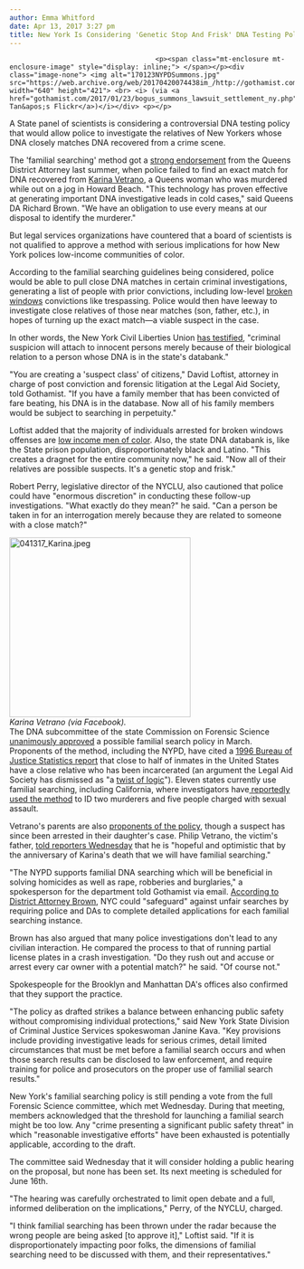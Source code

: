 ```yaml
---
author: Emma Whitford
date: Apr 13, 2017 3:27 pm
title: New York Is Considering 'Genetic Stop And Frisk' DNA Testing Policy
---
```


	
										<p><span class="mt-enclosure mt-enclosure-image" style="display: inline;"> </span></p><div class="image-none"> <img alt="170123NYPDSummons.jpg" src="https://web.archive.org/web/20170420074438im_/http://gothamist.com/attachments/nyc_ewhitford/170123NYPDSummons.jpg" width="640" height="421"> <br> <i> (via <a href="gothamist.com/2017/01/23/bogus_summons_lawsuit_settlement_ny.php">David Tan&apos;s Flickr</a>)</i></div> <p></p>

<p>A State panel of scientists is considering a controversial DNA testing policy that would allow police to investigate the relatives of New Yorkers whose DNA closely matches DNA recovered from a crime scene. </p>

<p>The &apos;familial searching&apos; method got a <a href="https://web.archive.org/web/20170420074438/https://www.dnainfo.com/new-york/20161208/howard-beach/richard-brown-karina-vetrano-james-oneill">strong endorsement</a> from the Queens District Attorney last summer, when police failed to find an exact match for DNA recovered from <a href="https://web.archive.org/web/20170420074438/http://gothamist.com/2017/02/06/karina_vetranos_murder_arrest.php#photo-1">Karina Vetrano</a>, a Queens woman who was murdered while out on a jog in Howard Beach. &quot;This technology has proven effective at generating important DNA investigative leads in cold cases,&quot; said Queens DA Richard Brown. &quot;We have an obligation to use every means at our disposal to identify the murderer.&quot; </p>

<p>But legal services organizations have countered that a board of scientists is not qualified to approve a method with serious implications for how New York polices low-income communities of color. </p>

<p>According to the familial searching guidelines being considered, police would be able to pull close DNA matches in certain criminal investigations, generating a list of people with prior convictions, including low-level <a href="https://web.archive.org/web/20170420074438/http://gothamist.com/tags/brokenwindows">broken windows</a> convictions like trespassing. Police would then have leeway to investigate close relatives of those near matches (son, father, etc.), in hopes of turning up the exact match&#x2014;a viable suspect in the case.</p>

<p>In other words, the New York Civil Liberties Union <a href="https://web.archive.org/web/20170420074438/https://www.nyclu.org/en/publications/comments-regarding-familial-dna-searching">has testified</a>, &quot;criminal suspicion will attach to innocent persons merely because of their biological relation to a person whose DNA is in the state&apos;s databank.&quot; </p>

<p>&quot;You are creating a &apos;suspect class&apos; of citizens,&quot; David Loftist, attorney in charge of post conviction and forensic litigation at the Legal Aid Society, told Gothamist. &quot;If you have a family member that has been convicted of fare beating, his DNA is in the database. Now all of his family members would be subject to searching in perpetuity.&quot;</p>

<p>Loftist added that the majority of individuals arrested for broken windows offenses are <a href="https://web.archive.org/web/20170420074438/http://gothamist.com/2016/08/01/broken_windows_still_racist.php">low income men of color</a>. Also, the state DNA databank is, like the State prison population, disproportionately black and Latino. &quot;This creates a dragnet for the entire community now,&quot; he said. &quot;Now all of their relatives are possible suspects. It&apos;s a genetic stop and frisk.&quot; </p>

<p>Robert Perry, legislative director of the NYCLU, also cautioned that police could have &quot;enormous discretion&quot; in conducting these follow-up investigations. &quot;What exactly do they mean?&quot; he said. &quot;Can a person be taken in for an interrogation merely because they are related to someone with a close match?&quot; </p>

<p><span class="mt-enclosure mt-enclosure-image" style="display: inline;"> </span></p><div class="image-right"> <img alt="041317_Karina.jpeg" src="https://web.archive.org/web/20170420074438im_/http://gothamist.com/attachments/nyc_ewhitford/041317_Karina.jpeg" width="320" height="318"> <br> <i style=" width:320px; ;display:block"> Karina Vetrano (via Facebook). </i></div> The DNA subcommittee of the state Commission on Forensic Science <a href="https://web.archive.org/web/20170420074438/http://www.newsday.com/news/region-state/state-panel-of-dna-experts-approve-of-familal-searching-in-n-y-1.13321976">unanimously approved</a> a possible familial search policy in March. Proponents of the method, including the NYPD, have cited a <a href="https://web.archive.org/web/20170420074438/https://www.promega.com/resources/profiles-in-dna/familial-searching-extending-the-investigative-lead-potential-of-dna-typing/">1996 Bureau of Justice Statistics report</a> that close to half of inmates in the United States have a close relative who has been incarcerated (an argument the Legal Aid Society has dismissed as &quot;a <a href="https://web.archive.org/web/20170420074438/http://www.newsday.com/opinion/commentary/don-t-allow-genetic-stop-and-frisk-1.13302422">twist of logic</a>&quot;). Eleven states currently use familial searching, including California, where investigators have<a href="https://web.archive.org/web/20170420074438/http://www.latimes.com/local/lanow/la-me-familial-dna-20161023-snap-story.html"> reportedly used the method</a> to ID two murderers and five people charged with sexual assault. <p></p>

<p>Vetrano&apos;s parents are also <a href="https://web.archive.org/web/20170420074438/https://www.dnainfo.com/new-york/20170203/howard-beach/familial-dna-testing-karina-vetrano-murder-howard-beach">proponents of the policy</a>, though a suspect has since been arrested in their daughter&apos;s case. Philip Vetrano, the victim&apos;s father, <a href="https://web.archive.org/web/20170420074438/http://www.newsday.com/news/new-york/state-forensic-panel-delays-vote-on-familial-dna-1.13446340">told reporters Wednesday</a> that he is &quot;hopeful and optimistic that by the anniversary of Karina&apos;s death that we will have familial searching.&quot; </p>

<p>&quot;The NYPD supports familial DNA searching which will be beneficial in solving homicides as well as rape, robberies and burglaries,&quot; a spokesperson for the department told Gothamist via email. <a href="https://web.archive.org/web/20170420074438/http://www.queensda.org/newpressreleases/2017/FEB%202017/dna%20testimony_(shortened)_02_10_2017_sen.pdf">According to District Attorney Brown</a>, NYC could &quot;safeguard&quot; against unfair searches by requiring police and DAs to complete detailed applications for each familial searching instance. </p>

<p>Brown has also argued that many police investigations don&apos;t lead to any civilian interaction. He compared the process to that of running partial license plates in a crash investigation. &quot;Do they rush out and accuse or arrest every car owner with a potential match?&quot; he said. &quot;Of course not.&quot; </p>

<p>Spokespeople for the Brooklyn and Manhattan DA&apos;s offices also confirmed that they support the practice. </p>

<p>&quot;The policy as drafted strikes a balance between enhancing public safety without compromising individual protections,&quot; said New York State Division of Criminal Justice Services spokeswoman Janine Kava. &quot;Key provisions include providing investigative leads for serious crimes, detail limited circumstances that must be met before a familial search occurs and when those search results can be disclosed to law enforcement, and require training for police and prosecutors on the proper use of familial search results.&quot; </p>

<p>New York&apos;s familial searching policy is still pending a vote from the full Forensic Science committee, which met Wednesday. During that meeting, members acknowledged that the threshold for launching a familial search might be too low. Any &quot;crime presenting a significant public safety threat&quot; in which &quot;reasonable investigative efforts&quot; have been exhausted is potentially applicable, according to the draft. </p>

<p>The committee said Wednesday that it will consider holding a public hearing on the proposal, but none has been set. Its next meeting is scheduled for June 16th. </p>

<p>&quot;The hearing was carefully orchestrated to limit open debate and a full, informed deliberation on the implications,&quot; Perry, of the NYCLU, charged. </p>

<p>&quot;I think familial searching has been thrown under the radar because the wrong people are being asked [to approve it],&quot; Loftist said. &quot;If it is disproportionately impacting poor folks, the dimensions of familial searching need to be discussed with them, and their representatives.&quot; </p>					
										
									
				